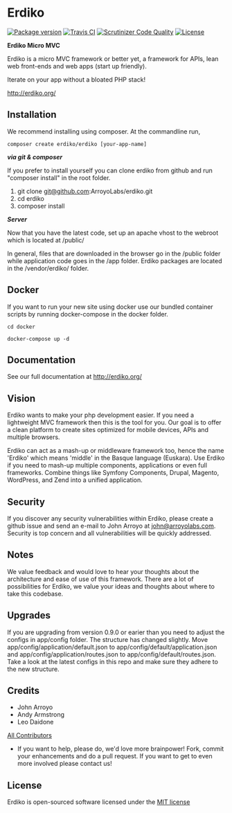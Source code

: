 Erdiko
=======

[![Package version](https://img.shields.io/packagist/v/erdiko/erdiko.svg?style=flat-square)](https://packagist.org/packages/erdiko/erdiko) [![Travis CI](https://travis-ci.org/Erdiko/erdiko.svg?branch=master)](https://travis-ci.org/Erdiko/erdiko) [![Scrutinizer Code Quality](https://scrutinizer-ci.com/g/Erdiko/erdiko/badges/quality-score.png?b=master)](https://scrutinizer-ci.com/g/Erdiko/erdiko/?branch=master) [![License](https://poser.pugx.org/erdiko/erdiko/license)](https://packagist.org/packages/erdiko/erdiko)

**Erdiko Micro MVC**

Erdiko is a micro MVC framework or better yet, a framework for APIs, lean web front-ends and web apps (start up friendly).

Iterate on your app without a bloated PHP stack!

http://erdiko.org/


Installation
------------

We recommend installing using composer.  At the commandline run,

	composer create erdiko/erdiko [your-app-name]

***via git & composer***

If you prefer to install yourself you can clone erdiko from github and run "composer install" in the root folder.

1. git clone git@github.com:ArroyoLabs/erdiko.git
2. cd erdiko
3. composer install

***Server***

Now that you have the latest code, set up an apache vhost to the webroot which is located at /public/

In general, files that are downloaded in the browser go in the /public folder while application code goes in the /app folder.  Erdiko packages are located in the /vendor/erdiko/ folder.


Docker
------

If you want to run your new site using docker use our bundled container scripts by running docker-compose in the docker folder.

	cd docker

	docker-compose up -d


Documentation
-------------

See our full documentation at http://erdiko.org/


Vision
------

Erdiko wants to make your php development easier. If you need a lightweight MVC framework then this is the tool for you. Our goal is to offer a clean platform to create sites optimized for mobile devices, APIs and multiple browsers.

Erdiko can act as a mash-up or middleware framework too, hence the name 'Erdiko' which means 'middle' in the Basque language (Euskara). Use Erdiko if you need to mash-up multiple components, applications or even full frameworks. Combine things like Symfony Components, Drupal, Magento, WordPress, and Zend into a unified application.


Security 
--------

If you discover any security vulnerabilities within Erdiko, please create a github issue and send an e-mail to John Arroyo at john@arroyolabs.com. Security is top concern and all vulnerabilities will be quickly addressed.


Notes
-----

We value feedback and would love to hear your thoughts about the architecture and ease of use of this framework.  There are a lot of possibilities for Erdiko, we value your ideas and thoughts about where to take this codebase.


Upgrades
--------

If you are upgrading from version 0.9.0 or earier than you need to adjust the configs in app/config folder.  The structure has changed slightly.  Move app/config/application/default.json to app/config/default/application.json and app/config/application/routes.json to app/config/default/routes.json.  Take a look at the latest configs in this repo and make sure they adhere to the new structure.


Credits
-------

* John Arroyo
* Andy Armstrong
* Leo Daidone

[All Contributors](https://github.com/Erdiko/erdiko/graphs/contributors)

* If you want to help, please do, we'd love more brainpower!  Fork, commit your enhancements and do a pull request.  If you want to get to even more involved please contact us!


License
-------

Erdiko is open-sourced software licensed under the [MIT license](http://opensource.org/licenses/MIT)
